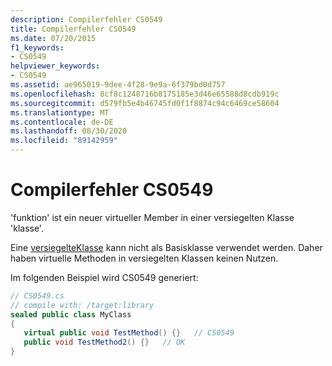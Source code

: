 ```yaml
---
description: Compilerfehler CS0549
title: Compilerfehler CS0549
ms.date: 07/20/2015
f1_keywords:
- CS0549
helpviewer_keywords:
- CS0549
ms.assetid: ae965019-9dee-4f28-9e9a-6f379bd0d757
ms.openlocfilehash: 8cf8c1248716b8175185e3d46e65588d8cdb919c
ms.sourcegitcommit: d579fb5e4b46745fd0f1f8874c94c6469ce58604
ms.translationtype: MT
ms.contentlocale: de-DE
ms.lasthandoff: 08/30/2020
ms.locfileid: "89142959"
---
```

# <a name="compiler-error-cs0549"></a>Compilerfehler CS0549
'funktion' ist ein neuer virtueller Member in einer versiegelten Klasse 'klasse'.  
  
 Eine [versiegelte](../language-reference/keywords/sealed.md)[Klasse](../language-reference/keywords/class.md) kann nicht als Basisklasse verwendet werden.  Daher haben virtuelle Methoden in versiegelten Klassen keinen Nutzen.  
  
 Im folgenden Beispiel wird CS0549 generiert:  
  
```csharp  
// CS0549.cs  
// compile with: /target:library  
sealed public class MyClass  
{  
   virtual public void TestMethod() {}   // CS0549  
   public void TestMethod2() {}   // OK  
}  
```
